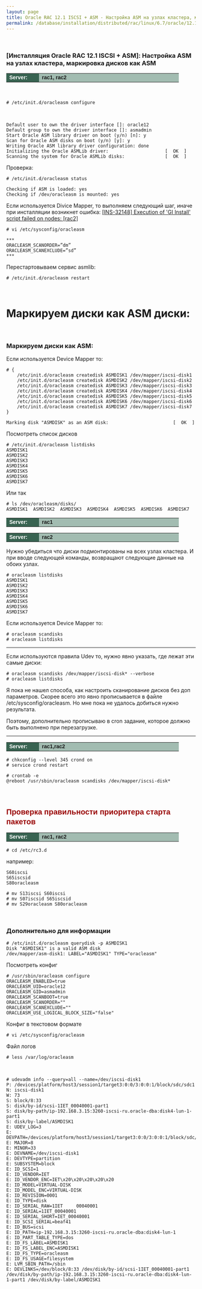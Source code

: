 ```yaml
---
layout: page
title: Oracle RAC 12.1 ISCSI + ASM - Настройка ASM на узлах кластера, маркировка дисков как ASM
permalink: /database/installation/distributed/rac/linux/6.7/oracle/12.1/iscsi-asm/prepare-asm-discs/
---
```



<br/>

### [Инсталляция Oracle RAC 12.1 ISCSI + ASM]: Настройка ASM на узлах кластера, маркировка дисков как ASM


<table cellpadding="4" cellspacing="2" align="center" border="0" width="100%">

<tr>
<td style="color: rgb(255, 255, 255);" bgcolor="#386351" width="14%"><span style="font-family: Arial,Helvetica,sans-serif; font-size: 14px;"><strong>Server:</strong></span></td>
<td height="20" bgcolor="#a2bcb1" width="60%"><span style="font-family: Arial,Helvetica,sans-serif; font-size: 14px;"><strong>rac1, rac2</strong></span></td>
</tr>

</table>

<br/>

    # /etc/init.d/oracleasm configure

<br/>

    Default user to own the driver interface []: oracle12
    Default group to own the driver interface []: asmadmin
    Start Oracle ASM library driver on boot (y/n) [n]: y
    Scan for Oracle ASM disks on boot (y/n) [y]: y
    Writing Oracle ASM library driver configuration: done
    Initializing the Oracle ASMLib driver:                     [  OK  ]
    Scanning the system for Oracle ASMLib disks:               [  OK  ]


Проверка:

    # /etc/init.d/oracleasm status

    Checking if ASM is loaded: yes
    Checking if /dev/oracleasm is mounted: yes


Если используется Divice Mapper, то выполняем следующий шаг, иначе при инсталляции возникнет ошибка: <a href="http://oracledba.net/docs/errors/ins-32148/Execution-of-GI-Install-script-failed-on-nodes/">[INS-32148] Execution of 'GI Install' script failed on nodes: [rac2]</a>



    # vi /etc/sysconfig/oracleasm

    ***
	ORACLEASM_SCANORDER=”dm”
	ORACLEASM_SCANEXCLUDE=”sd”
    ***

Перестартовываем сервис asmlib:

	# /etc/init.d/oracleasm restart

<br/>


# Маркируем диски как ASM диски:

<table cellpadding="4" cellspacing="2" align="center" border="0" width="100%">

<tr>
<td style="color: rgb(255, 255, 255);" bgcolor="#386351" width="14%"><span style="font-family: Arial,Helvetica,sans-serif; font-size: 14px;"><strong>Server:</strong></span></td>
<td height="20" bgcolor="#a2bcb1" width="60%"><span style="font-family: Arial,Helvetica,sans-serif; font-size: 14px;"><strong>rac1</strong></span></td>
</tr>

<br/>

### Маркируем диски как ASM:


Если используется Device Mapper то:


    # {
        /etc/init.d/oracleasm createdisk ASMDISK1 /dev/mapper/iscsi-disk1
        /etc/init.d/oracleasm createdisk ASMDISK2 /dev/mapper/iscsi-disk2
        /etc/init.d/oracleasm createdisk ASMDISK3 /dev/mapper/iscsi-disk3
        /etc/init.d/oracleasm createdisk ASMDISK4 /dev/mapper/iscsi-disk4
        /etc/init.d/oracleasm createdisk ASMDISK5 /dev/mapper/iscsi-disk5
        /etc/init.d/oracleasm createdisk ASMDISK6 /dev/mapper/iscsi-disk6
        /etc/init.d/oracleasm createdisk ASMDISK7 /dev/mapper/iscsi-disk7
    }

    Marking disk "ASMDISK" as an ASM disk:                        [  OK  ]


Посмотреть список дисков

    # /etc/init.d/oracleasm listdisks
    ASMDISK1
    ASMDISK2
    ASMDISK3
    ASMDISK4
    ASMDISK5
    ASMDISK6
    ASMDISK7

Или так

    # ls /dev/oracleasm/disks/
    ASMDISK1  ASMDISK2  ASMDISK3  ASMDISK4  ASMDISK5  ASMDISK6  ASMDISK7


<table cellpadding="4" cellspacing="2" align="center" border="0" width="100%">

<tr>
	<td style="color: rgb(255, 255, 255);" bgcolor="#386351" width="14%"><span style="font-family: Arial,Helvetica,sans-serif; font-size: 14px;"><strong>Server:</strong></span></td>
	<td height="20" bgcolor="#a2bcb1" width="60%"><span style="font-family: Arial,Helvetica,sans-serif; font-size: 14px;"><strong>rac2</strong></span></td>
</tr>

</table>


Нужно убедиться что диски подмонтированы на всех узлах кластера. И при вводе следующей команды, возвращают следующие данные на обоих узлах.


    # oracleasm listdisks
    ASMDISK1
    ASMDISK2
    ASMDISK3
    ASMDISK4
    ASMDISK5
    ASMDISK6
    ASMDISK7



Если используется Device Mapper то:

    # oracleasm scandisks
    # oracleasm listdisks



--------------------

Если используются правила Udev то, нужно явно указать, где лежат эти самые диски:  

    # oracleasm scandisks /dev/mapper/iscsi-disk* --verbose
    # oracleasm listdisks


Я пока не нашел способа, как настроить сканирование дисков без доп параметров. Скорее всего это явно прописывается в файле /etc/sysconfig/oracleasm. Но мне пока не удалось добиться нужно результата.

Поэтому, дополнительно прописываю в cron задание, которое должно быть выполнено при перезагрузке.

--------------------



<table cellpadding="4" cellspacing="2" align="center" border="0" width="100%">

<tr>
	<td style="color: rgb(255, 255, 255);" bgcolor="#386351" width="14%"><span style="font-family: Arial,Helvetica,sans-serif; font-size: 14px;"><strong>Server:</strong></span></td>
	<td height="20" bgcolor="#a2bcb1" width="60%"><span style="font-family: Arial,Helvetica,sans-serif; font-size: 14px;"><strong>rac1,rac2</strong></span></td>
</tr>

</table>


    # chkconfig --level 345 crond on
    # service crond restart

    # crontab -e
    @reboot /usr/sbin/oracleasm scandisks /dev/mapper/iscsi-disk*




<br/><br/>

<span style="font-size: 20px; text-align: left; line-height: 130%; font-family: Arial,Helvetica,sans-serif; color: rgb(153, 0, 0);">
<strong>Проверка правильности приоритера старта пакетов</strong></span>

<table cellpadding="4" cellspacing="2" align="center" border="0" width="100%">

<tr>
	<td style="color: rgb(255, 255, 255);" bgcolor="#386351" width="14%"><span style="font-family: Arial,Helvetica,sans-serif; font-size: 14px;"><strong>Server:</strong></span></td>
	<td height="20" bgcolor="#a2bcb1" width="60%"><span style="font-family: Arial,Helvetica,sans-serif; font-size: 14px;"><strong>rac1, rac2</strong></span></td>
</tr>

</table>


	# cd /etc/rc3.d

например:

	S60iscsi
	S65iscsid
	S80oracleasm

    # mv S13iscsi S60iscsi
    # mv S07iscsid S65iscsid
    # mv S29oracleasm S80oracleasm


<br/>

### Дополнительно для информации


    # /etc/init.d/oracleasm querydisk -p ASMDISK1
    Disk "ASMDISK1" is a valid ASM disk
    /dev/mapper/asm-disk1: LABEL="ASMDISK1" TYPE="oracleasm"



Посмотреть конфиг

    # /usr/sbin/oracleasm configure
    ORACLEASM_ENABLED=true
    ORACLEASM_UID=oracle12
    ORACLEASM_GID=asmadmin
    ORACLEASM_SCANBOOT=true
    ORACLEASM_SCANORDER=""
    ORACLEASM_SCANEXCLUDE=""
    ORACLEASM_USE_LOGICAL_BLOCK_SIZE="false"

Конфиг в текстовом формате

    # vi /etc/sysconfig/oracleasm

Файл логов

    # less /var/log/oracleasm

<br/>

    # udevadm info --query=all --name=/dev/iscsi-disk1
    P: /devices/platform/host3/session1/target3:0:0/3:0:0:1/block/sdc/sdc1
    N: iscsi-disk1
    W: 73
    S: block/8:33
    S: disk/by-id/scsi-1IET_00040001-part1
    S: disk/by-path/ip-192.168.3.15:3260-iscsi-ru.oracle-dba:disk4-lun-1-part1
    S: disk/by-label/ASMDISK1
    E: UDEV_LOG=3
    E: DEVPATH=/devices/platform/host3/session1/target3:0:0/3:0:0:1/block/sdc/sdc1
    E: MAJOR=8
    E: MINOR=33
    E: DEVNAME=/dev/iscsi-disk1
    E: DEVTYPE=partition
    E: SUBSYSTEM=block
    E: ID_SCSI=1
    E: ID_VENDOR=IET
    E: ID_VENDOR_ENC=IET\x20\x20\x20\x20\x20
    E: ID_MODEL=VIRTUAL-DISK
    E: ID_MODEL_ENC=VIRTUAL-DISK
    E: ID_REVISION=0001
    E: ID_TYPE=disk
    E: ID_SERIAL_RAW=1IET     00040001
    E: ID_SERIAL=1IET_00040001
    E: ID_SERIAL_SHORT=IET_00040001
    E: ID_SCSI_SERIAL=beaf41
    E: ID_BUS=scsi
    E: ID_PATH=ip-192.168.3.15:3260-iscsi-ru.oracle-dba:disk4-lun-1
    E: ID_PART_TABLE_TYPE=dos
    E: ID_FS_LABEL=ASMDISK1
    E: ID_FS_LABEL_ENC=ASMDISK1
    E: ID_FS_TYPE=oracleasm
    E: ID_FS_USAGE=filesystem
    E: LVM_SBIN_PATH=/sbin
    E: DEVLINKS=/dev/block/8:33 /dev/disk/by-id/scsi-1IET_00040001-part1 /dev/disk/by-path/ip-192.168.3.15:3260-iscsi-ru.oracle-dba:disk4-lun-1-part1 /dev/disk/by-label/ASMDISK1
